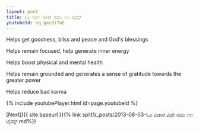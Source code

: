 ```yaml
---
layout: post
title: ಓಂ ಸರ್ವ ಚರಿಣೆ ನಮಃ ೧೧ ಟೈಮ್ಸ್
youtubeId: nq_qazdi7wE
---
```

 
 
Helps get goodness, bliss and peace and God's blessings
 
Helps remain focused, help generate inner energy 
 
Helps boost physical and mental health 
 
Helps remain grounded and generates a sense of gratitude towards the greater power 
 
Helps reduce bad karma
 
 
 
 


{% include youtubePlayer.html id=page.youtubeId %}
 
[Next]({{ site.baseurl }}{% link  split1/_posts/2013-08-03-ಓಂ ವಿಚಾರ ವಿಧೇ ನಮಃ ೧೧ ಟೈಮ್ಸ್.md%})
 
